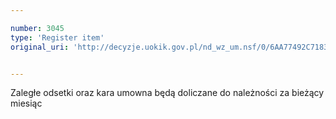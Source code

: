 ```yaml
---

number: 3045
type: 'Register item'
original_uri: 'http://decyzje.uokik.gov.pl/nd_wz_um.nsf/0/6AA77492C7183514C12579DE0028EB6E?OpenDocument'


---
```


Zaległe odsetki oraz kara umowna będą doliczane do należności za bieżący miesiąc
